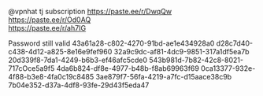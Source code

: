 @vpnhat
tj subscription 
https://paste.ee/r/DwqQw  
https://paste.ee/r/Od0AQ   
https://paste.ee/r/ah7IG   

Password still valid
43a61a28-c802-4270-91bd-ae1e434928a0
d28c7d40-c438-4d12-a825-8e16e9fef960
32a9c9dc-af81-4dc9-9851-317a1df5ea7b
20d339f8-7da1-4249-b6b3-ef46afc5cde0
543b981d-7b82-42c8-8021-717cOce5a9f5
4da6b824-df8e-4977-b48b-f8ab69963f69
0ca13377-932e-4f88-b3e8-4fa0c19c8485
3ae879f7-56fa-4219-a7fc-d15aace38c9b
7b04e352-d37a-4df8-93fe-29d43f5eda47
